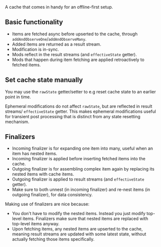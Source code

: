 A cache that comes in handy for an offline-first setup.

## Basic functionality
- Items are fetched async before upserted to the cache, through `addAndObserveOne`/`addAndObserveMany`.
- Added items are returned as a result stream.
- Modification is in-sync.
- Mods reflect in the result streams (and `effectiveState` getter).
- Mods that happen during item fetching are applied retroactively to fetched items.

## Set cache state manually
You may use the `rawState` getter/setter to e.g reset cache state to an earlier point in time.

Ephemeral modifications do not affect `rawState`, but are reflected in result streams/ `effectiveState` getter. This makes ephemeral modifications useful for transient post processing that is distinct from any state resetting mechanism.

## Finalizers
- Incoming finalizer is for expanding one item into many, useful when an item has nested items.
- Incoming finalizer is applied before inserting fetched items into the cache.
- Outgoing finalizer is for assembling complex item again by replacing its nested items with cache items.
- Outgoing finalizer is applied to result streams (and `effectiveState` getter).
- Make sure to both unnest (in incoming finalizer) and re-nest items (in outgoing finalizer), for data consistency.

Making use of finalizers are nice because:
 - You don't have to modify the nested items. Instead you just modify top-level items. Finalizers make sure that nested items are replaced with top-level items anyway.
 - Upon fetching items, any nested items are upserted to the cache, meaning result streams are updated with some latest state, without actually fetching those items specifically.